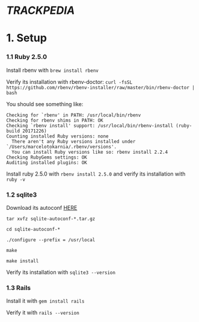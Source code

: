 # *TRACKPEDIA*

# 1. Setup

### 1.1 Ruby 2.5.0

Install rbenv with `brew install rbenv`

Verify its installation with rbenv-doctor: `curl -fsSL https://github.com/rbenv/rbenv-installer/raw/master/bin/rbenv-doctor | bash`

You should see something like:

```
Checking for `rbenv' in PATH: /usr/local/bin/rbenv
Checking for rbenv shims in PATH: OK
Checking `rbenv install' support: /usr/local/bin/rbenv-install (ruby-build 20171226)
Counting installed Ruby versions: none
  There aren't any Ruby versions installed under `/Users/marcelotokarnia/.rbenv/versions'.
  You can install Ruby versions like so: rbenv install 2.2.4
Checking RubyGems settings: OK
Auditing installed plugins: OK
```

Install ruby 2.5.0 with `rbenv install 2.5.0` and verify its installation with `ruby -v`

### 1.2 sqlite3

Download its autoconf [HERE](https://www.sqlite.org/download.html)

`tar xvfz sqlite-autoconf-*.tar.gz`

`cd sqlite-autoconf-*`

`./configure --prefix = /usr/local`

`make`

`make install`

Verify its installation with `sqlite3 --version`

### 1.3 Rails

Install it with `gem install rails`

Verify it with `rails --version`